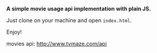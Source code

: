 **A simple movie usage api implementation with plain JS.**

Just clone on your machine and open `index.html`.

Enjoy!

movies api: http://www.tvmaze.com/api
